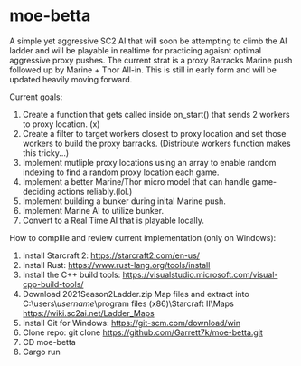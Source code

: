 # moe-betta
A simple yet aggressive SC2 AI that will soon be attempting to climb the AI ladder and will be playable in realtime for practicing agaisnt optimal aggressive proxy pushes.
The current strat is a proxy Barracks  Marine push followed up by Marine + Thor All-in.
This is still in early form and will be updated heavily moving forward.


Current goals:
1) Create a function that gets called inside on_start() that sends 2 workers to proxy location. (x)
2) Create a filter to target workers closest to proxy location and set those workers to build the proxy barracks. (Distribute workers function makes this tricky...)
3) Implement mutliple proxy locations using an array to enable random indexing to find a random proxy location each game.
4) Implement a better Marine/Thor micro model that can handle game-deciding actions reliably.(lol.)
5) Implement building a bunker during inital Marine push.
6) Implement Marine AI to utilize bunker.
7) Convert to a Real Time AI that is playable locally.


How to complile and review current implementation (only on Windows):

1) Install Starcraft 2:
            https://starcraft2.com/en-us/
2) Install Rust:
            https://www.rust-lang.org/tools/install
3) Install the C++ build tools:
            https://visualstudio.microsoft.com/visual-cpp-build-tools/
4) Download 2021Season2Ladder.zip Map files and extract into C:\users\\*username*\program files (x86)\Starcraft II\Maps
            https://wiki.sc2ai.net/Ladder_Maps
5) Install Git for Windows: 
            https://git-scm.com/download/win
6) Clone repo:
            git clone https://github.com/Garrett7k/moe-betta.git
7) CD moe-betta
8) Cargo run

